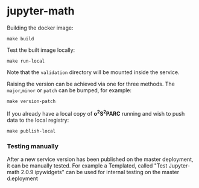 # jupyter-math


Building the docker image:

```shell
make build
```


Test the built image locally:

```shell
make run-local
```
Note that the `validation` directory will be mounted inside the service.


Raising the version can be achieved via one for three methods. The `major`,`minor` or `patch` can be bumped, for example:

```shell
make version-patch
```


If you already have a local copy of **o<sup>2</sup>S<sup>2</sup>PARC** running and wish to push data to the local registry:

```shell
make publish-local
```

### Testing manually
After a new service version has been published on the master deployment, it can be manually tested. For example a Templated, called "Test Jupyter-math 2.0.9 ipywidgets" can be used for internal testing on the master d.eployment

